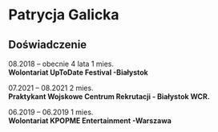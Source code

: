 # Patrycja Galicka
## Doświadczenie
08.2018 – obecnie 4 lata 1 mies.\
**Wolontariat UpToDate Festival -Białystok** 

07.2021 – 08.2021 2 mies.\
**Praktykant Wojskowe Centrum Rekrutacji - Białystok WCR.**

 06.2019 – 06.2019 1 mies.\
**Wolontariat KPOPME Entertainment -Warszawa**
